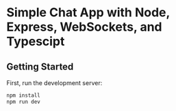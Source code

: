 # Simple Chat App with Node, Express, WebSockets, and Typescipt

## Getting Started

First, run the development server:

```bash
npm install
npm run dev
```

